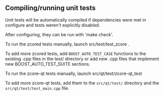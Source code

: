 Compiling/running unit tests
------------------------------------

Unit tests will be automatically compiled if dependencies were met in configure
and tests weren't explicitly disabled.

After configuring, they can be run with 'make check'.

To run the zcored tests manually, launch src/test/test_zcore .

To add more zcored tests, add `BOOST_AUTO_TEST_CASE` functions to the existing
.cpp files in the test/ directory or add new .cpp files that
implement new BOOST_AUTO_TEST_SUITE sections.

To run the zcore-qt tests manually, launch src/qt/test/zcore-qt_test

To add more zcore-qt tests, add them to the `src/qt/test/` directory and
the `src/qt/test/test_main.cpp` file.
